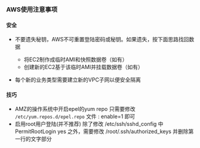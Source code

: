 
### AWS使用注意事项

#### 安全

* 不要遗失秘钥，AWS不可重置登陆密码或秘钥。如果遗失，按下面思路找回数据
  * 将EC2制作成临时AMI和快照数据卷（如有）
  * 创建新的EC2基于该临时AMI并挂载数据卷（如有）

* 每个新的业务类型需要建立新的VPC子网以便安全隔离

#### 技巧

* AMZ的操作系统中开启epel的yum repo
  只需要修改 `/etc/yum.repos.d/epel.repo` 文件 : enable=1 即可
* 启用root用户登陆(并不推荐)
  除了修改 /etc/ssh/sshd_config 中 PermitRootLogin yes 之外，需要修改 /root/.ssh/authorized_keys 并删除第一行的文字部分

